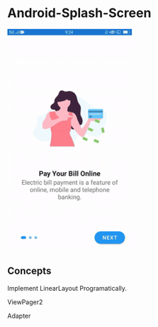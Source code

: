 # Android-Splash-Screen
<Img src="app/src/main/java/Images/intro.gif" height ="500">
  
  ## Concepts
  Implement LinearLayout Programatically.
  
  ViewPager2
  
  Adapter
